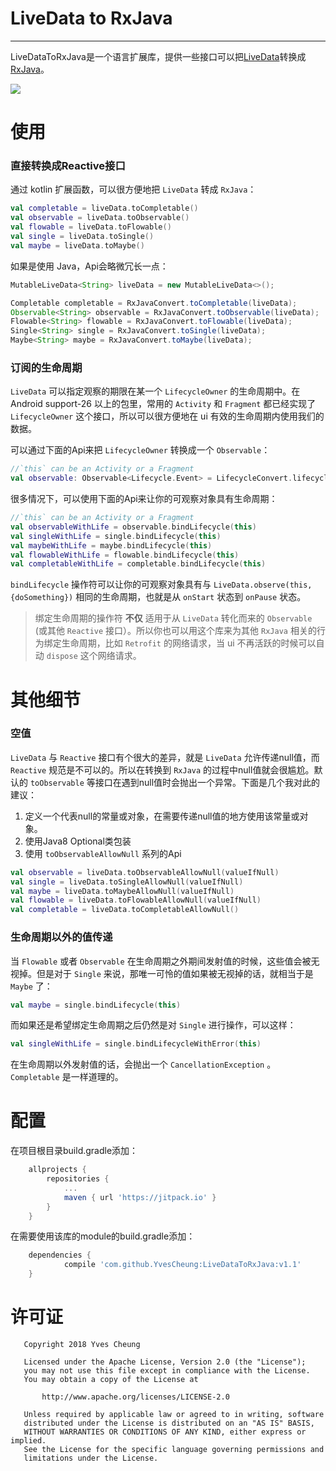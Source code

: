 # LiveData to RxJava

---

LiveDataToRxJava是一个语言扩展库，提供一些接口可以把[LiveData][1]转换成[RxJava][2]。

[![](https://jitpack.io/v/YvesCheung/LiveDataToRxJava.svg)](https://jitpack.io/#YvesCheung/LiveDataToRxJava)

# 使用

### 直接转换成Reactive接口

通过 kotlin 扩展函数，可以很方便地把 ``LiveData`` 转成 ``RxJava``：

```Kotlin
val completable = liveData.toCompletable()
val observable = liveData.toObservable()
val flowable = liveData.toFlowable()
val single = liveData.toSingle()
val maybe = liveData.toMaybe()
```

如果是使用 Java，Api会略微冗长一点：

```Java
MutableLiveData<String> liveData = new MutableLiveData<>();

Completable completable = RxJavaConvert.toCompletable(liveData);
Observable<String> observable = RxJavaConvert.toObservable(liveData);
Flowable<String> flowable = RxJavaConvert.toFlowable(liveData);
Single<String> single = RxJavaConvert.toSingle(liveData);
Maybe<String> maybe = RxJavaConvert.toMaybe(liveData);
```

### 订阅的生命周期

``LiveData`` 可以指定观察的期限在某一个 ``LifecycleOwner`` 的生命周期中。在 Android support-26 以上的包里，常用的 ``Activity`` 和 ``Fragment`` 都已经实现了 ``LifecycleOwner`` 这个接口，所以可以很方便地在 ui 有效的生命周期内使用我们的数据。

可以通过下面的Api来把 ``LifecycleOwner`` 转换成一个 ``Observable``：

```Kotlin
//`this` can be an Activity or a Fragment
val observable: Observable<Lifecycle.Event> = LifecycleConvert.lifecycleObservable(this)
```

很多情况下，可以使用下面的Api来让你的可观察对象具有生命周期：

```Kotlin
//`this` can be an Activity or a Fragment
val observableWithLife = observable.bindLifecycle(this)
val singleWithLife = single.bindLifecycle(this)
val maybeWithLife = maybe.bindLifecycle(this)
val flowableWithLife = flowable.bindLifecycle(this)
val completableWithLife = completable.bindLifecycle(this)
```

``bindLifecycle`` 操作符可以让你的可观察对象具有与 ``LiveData.observe(this,{doSomething})`` 相同的生命周期，也就是从 ``onStart`` 状态到 ``onPause`` 状态。

> 绑定生命周期的操作符 **不仅** 适用于从 ``LiveData`` 转化而来的 ``Observable`` (或其他 ``Reactive`` 接口）。所以你也可以用这个库来为其他 ``RxJava`` 相关的行为绑定生命周期，比如 ``Retrofit`` 的网络请求，当 ui 不再活跃的时候可以自动 ``dispose`` 这个网络请求。

# 其他细节

### 空值

``LiveData`` 与 ``Reactive`` 接口有个很大的差异，就是 ``LiveData`` 允许传递null值，而 ``Reactive`` 规范是不可以的。所以在转换到 ``RxJava`` 的过程中null值就会很尴尬。默认的 ``toObservable`` 等接口在遇到null值时会抛出一个异常。下面是几个我对此的建议：

1. 定义一个代表null的常量或对象，在需要传递null值的地方使用该常量或对象。
2. 使用Java8 Optional类包装
3. 使用 ``toObservableAllowNull`` 系列的Api

```Kotlin
val observable = liveData.toObservableAllowNull(valueIfNull)
val single = liveData.toSingleAllowNull(valueIfNull)
val maybe = liveData.toMaybeAllowNull(valueIfNull)
val flowable = liveData.toFlowableAllowNull(valueIfNull)
val completable = liveData.toCompletableAllowNull()
```

### 生命周期以外的值传递

当 ``Flowable`` 或者 ``Observable`` 在生命周期之外期间发射值的时候，这些值会被无视掉。但是对于 ``Single`` 来说，那唯一可怜的值如果被无视掉的话，就相当于是 ``Maybe`` 了：

```Kotlin
val maybe = single.bindLifecycle(this)
```

而如果还是希望绑定生命周期之后仍然是对 ``Single`` 进行操作，可以这样：

```Kotlin
val singleWithLife = single.bindLifecycleWithError(this)
```

在生命周期以外发射值的话，会抛出一个 ``CancellationException`` 。 ``Completable`` 是一样道理的。

# 配置

在项目根目录build.gradle添加：
```Groovy
	allprojects {
		repositories {
			...
			maven { url 'https://jitpack.io' }
		}
	}
```

在需要使用该库的module的build.gradle添加：
```Groovy
	dependencies {
	        compile 'com.github.YvesCheung:LiveDataToRxJava:v1.1'
	}
```

# 许可证

       Copyright 2018 Yves Cheung
    
       Licensed under the Apache License, Version 2.0 (the "License");
       you may not use this file except in compliance with the License.
       You may obtain a copy of the License at
    
           http://www.apache.org/licenses/LICENSE-2.0
    
       Unless required by applicable law or agreed to in writing, software
       distributed under the License is distributed on an "AS IS" BASIS,
       WITHOUT WARRANTIES OR CONDITIONS OF ANY KIND, either express or implied.
       See the License for the specific language governing permissions and
       limitations under the License.

   


  [1]: https://developer.android.com/topic/libraries/architecture/livedata.html
  [2]: https://github.com/ReactiveX/RxJava
